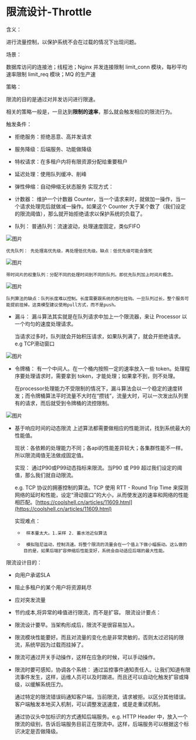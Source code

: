 # 限流设计-Throttle

含义：

   进行流量控制，以保护系统不会在过载的情况下出现问题。

场景：

  数据库访问的连接池；线程池；Nginx  并发连接限制 limit_conn 模块，每秒平均速率限制 limit_req 模块；MQ 的生产速

策略：

   限流的目的是通过对并发访问进行限速。

   相关的策略一般是，一旦达到**限制的速率**，那么就会触发相应的限流行为。

触发条件：

* 拒绝服务：拒绝恶意、高并发请求
* 服务降级：后端服务、功能做降级
* 特权请求：在多租户内将有限资源分配给重要租户
* 延迟处理：使用队列缓冲、削峰
* 弹性伸缩：自动伸缩无状态服务
实现方式：

* 计数器：
    维护一个计数器 Counter，当一个请求来时，就做加一操作，当一个请求处理完后就做减一操作。如果这个 Counter 大于某个数了（我们设定的限流阈值），那么就开始拒绝请求以保护系统的负载了。

* 队列：
    普通队列：流速波动，处理速度固定，类似FIFO

![图片](https://raw.staticdn.net/Navyum/imgbed/pic/IMG/ba1d2759a30008dd923da3782b946eb9.png)


    优先队列： 先处理高优先级，再处理低优先级。缺点：低优先级可能会饿死

![图片](https://raw.staticdn.net/Navyum/imgbed/pic/IMG/f5c5b2de935e7f5fda65ea42ba511db5.png)


    带时间片的权重队列：分配不同的处理时间到不同的队列。即优先队列加上时间片概念。

![图片](https://raw.staticdn.net/Navyum/imgbed/pic/IMG/f5c5b2de935e7f5fda65ea42ba511db5.png)


    队列算法的缺点：队列长度难以控制。长度需要跟系统的吞吐挂钩。一旦队列过长，整个服务可能提前挂掉。这类模型建议使用pull方式，而不是push。

* 漏斗：
    漏斗算法其实就是在队列请求中加上一个限流器，来让 Processor 以一个均匀的速度处理请求。

    当请求过多时，队列就会开始积压请求，如果队列满了，就会开拒绝请求。e.g TCP滑动窗口

![图片](https://raw.staticdn.net/Navyum/imgbed/pic/IMG/beb3bfc8507fe932898ad93230e35b60.png)


* 令牌桶：
    有一个中间人。在一个桶内按照一定的速率放入一些 token。处理程序要处理请求时，需要拿到 token，才能处理；如果拿不到，则不处理。

    在processor处理能力不受限制的情况下，漏斗算法会以一个稳定的速度转发；而令牌桶算法平时流量不大时在“攒钱”，流量大时，可以一次发出队列里有的请求，而后就受到令牌桶的流控限制。

![图片](https://raw.staticdn.net/Navyum/imgbed/pic/IMG/10e1bc4f5e14bbb7e086b99e4b6549ef.png)



* 基于响应时间的动态限流
    上述算法都需要做相应的性能测试，找到系统最大的性能值。

    现状：各依赖的处理能力不同；各api的性能差异较大；各集群性能不一样。所以限流阈值无法做成固定值。

    实现： 通过P90或P99动态指标来限流。当P90 或 P99 超过我们设定的阈值，那么我们就自动限流。

    e.g. TCP 协议的拥塞控制的算法。TCP 使用 RTT - Round Trip Time 来探测网络的延时和性能，设定“滑动窗口”的大小，从而使发送的速率和网络的性能相匹配。[https://coolshell.cn/articles/11609.html](https://coolshell.cn/articles/11609.html)

     实现难点：

    *      样本量太大。1.采样 2. 蓄水池近似算法
    *      模拟阻尼运动，控制流速。将整个限流的流量会在一个值上下做小幅振动。这么做的目的是，如果后端扩容伸缩后性能变好，系统会自动适应后端的最大性能。
限流设计目的：

* 向用户承诺SLA
* 阻止多租户的某个用户将资源耗尽
* 应对突发流量
* 节约成本,将异常的峰值进行限流，而不是扩容。
限流设计要点：

* 限流设计要早。当架构形成后，限流不是很容易加入。
* 限流模块性能要好。而且对流量的变化也是非常灵敏的，否则太过迟钝的限流，系统早因为过载而挂掉了。
* 限流可通过开关手动操作，这样在应急的时候，可以手动操作。
* 限流时要可感知，协调各个系统：
    通过监控事件通知责任人。让我们知道有限流事件发生，这样，运维人员可以及时跟进。而且还可以自动化触发扩容或降级，以缓解系统压力。

    通过特定的限流错误码通知客户端，当前限流，请求被拒。以区分其他错误。客户端触发本地买入机制，可以调整发送速度，或是走重试机制。

    通过协议头中加标识的方式通知后端服务。e.g. HTTP Header 中，放入一个限流的级别，告诉后端服务目前正在限流中。这样，后端服务可以根据这个标识决定是否做降级。

        

    

